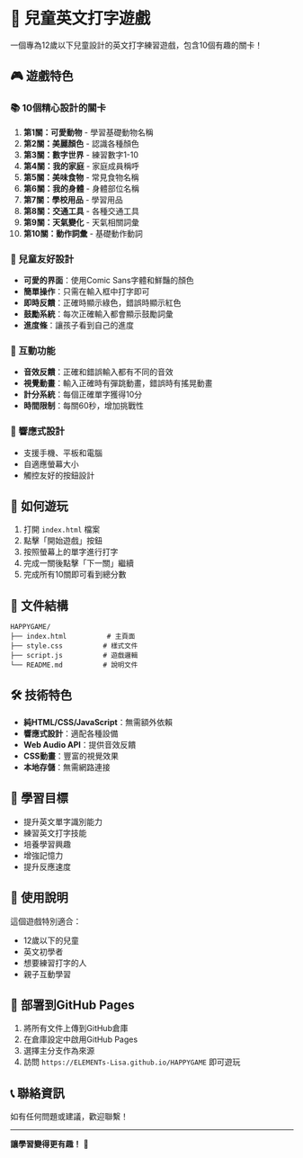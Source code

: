 # 🌟 兒童英文打字遊戲

一個專為12歲以下兒童設計的英文打字練習遊戲，包含10個有趣的關卡！

## 🎮 遊戲特色

### 📚 10個精心設計的關卡
1. **第1關：可愛動物** - 學習基礎動物名稱
2. **第2關：美麗顏色** - 認識各種顏色
3. **第3關：數字世界** - 練習數字1-10
4. **第4關：我的家庭** - 家庭成員稱呼
5. **第5關：美味食物** - 常見食物名稱
6. **第6關：我的身體** - 身體部位名稱
7. **第7關：學校用品** - 學習用品
8. **第8關：交通工具** - 各種交通工具
9. **第9關：天氣變化** - 天氣相關詞彙
10. **第10關：動作詞彙** - 基礎動作動詞

### 🌟 兒童友好設計
- **可愛的界面**：使用Comic Sans字體和鮮豔的顏色
- **簡單操作**：只需在輸入框中打字即可
- **即時反饋**：正確時顯示綠色，錯誤時顯示紅色
- **鼓勵系統**：每次正確輸入都會顯示鼓勵詞彙
- **進度條**：讓孩子看到自己的進度

### 🎵 互動功能
- **音效反饋**：正確和錯誤輸入都有不同的音效
- **視覺動畫**：輸入正確時有彈跳動畫，錯誤時有搖晃動畫
- **計分系統**：每個正確單字獲得10分
- **時間限制**：每關60秒，增加挑戰性

### 📱 響應式設計
- 支援手機、平板和電腦
- 自適應螢幕大小
- 觸控友好的按鈕設計

## 🚀 如何遊玩

1. 打開 `index.html` 檔案
2. 點擊「開始遊戲」按鈕
3. 按照螢幕上的單字進行打字
4. 完成一關後點擊「下一關」繼續
5. 完成所有10關即可看到總分數

## 📁 文件結構

```
HAPPYGAME/
├── index.html          # 主頁面
├── style.css          # 樣式文件
├── script.js          # 遊戲邏輯
└── README.md          # 說明文件
```

## 🛠️ 技術特色

- **純HTML/CSS/JavaScript**：無需額外依賴
- **響應式設計**：適配各種設備
- **Web Audio API**：提供音效反饋
- **CSS動畫**：豐富的視覺效果
- **本地存儲**：無需網路連接

## 🎯 學習目標

- 提升英文單字識別能力
- 練習英文打字技能
- 培養學習興趣
- 增強記憶力
- 提升反應速度

## 📝 使用說明

這個遊戲特別適合：
- 12歲以下的兒童
- 英文初學者
- 想要練習打字的人
- 親子互動學習

## 🔧 部署到GitHub Pages

1. 將所有文件上傳到GitHub倉庫
2. 在倉庫設定中啟用GitHub Pages
3. 選擇主分支作為來源
4. 訪問 `https://ELEMENTs-Lisa.github.io/HAPPYGAME` 即可遊玩

## 📞 聯絡資訊

如有任何問題或建議，歡迎聯繫！

---

**讓學習變得更有趣！** 🌟

